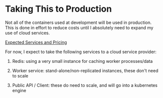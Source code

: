# Taking This to Production

Not all of the containers used at development will be used in production.
This is done in effort to reduce costs until I absolutely need to expand
my use of cloud services.

[Expected Services and Pricing](https://cloud.google.com/products/calculator#id=1bf3a88f-1271-4fd8-ac93-78fd304d5814)

For now, I expect to take the following services to a cloud service provider:

1. Redis: using a very small instance for caching worker processes/data

1. Worker service: stand-alone/non-replicated instances, these don't
need to scale

1. Public API / Client: these do need to scale, and will go into a kubernetes engine
